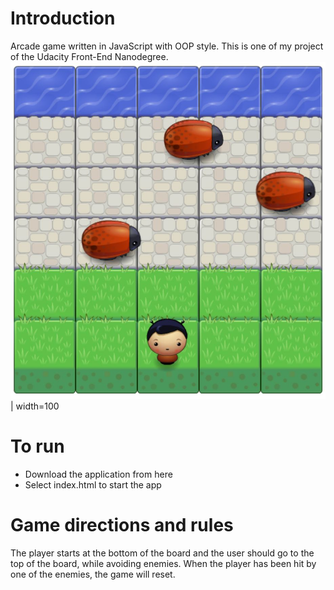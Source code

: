 # Introduction
Arcade game written in JavaScript with OOP style. 
This is one of my project of the Udacity Front-End Nanodegree.
![printScreen-of-game](https://github.com/BielanPaula/arcade-game/blob/master/images/CAGC.jpg)| width=100

# To run
- Download the application from here
- Select index.html to start the app

# Game directions and rules
The player starts at the bottom of the board and the user should go to the top of the board, while avoiding enemies. When the player has been hit by one of the enemies, the game will reset.
